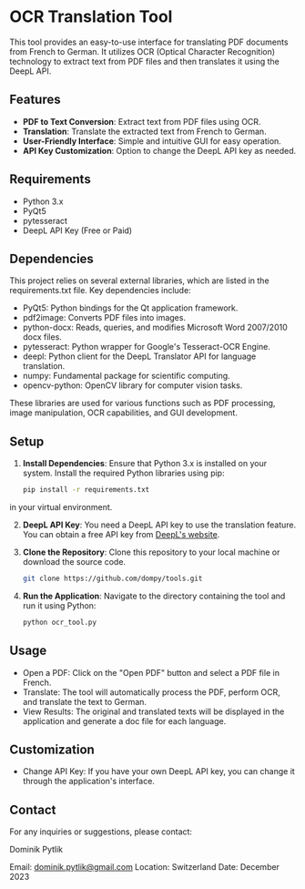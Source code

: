 # OCR Translation Tool

This tool provides an easy-to-use interface for translating PDF documents from French to German. It utilizes OCR (Optical Character Recognition) technology to extract text from PDF files and then translates it using the DeepL API.

## Features

- **PDF to Text Conversion**: Extract text from PDF files using OCR.
- **Translation**: Translate the extracted text from French to German.
- **User-Friendly Interface**: Simple and intuitive GUI for easy operation.
- **API Key Customization**: Option to change the DeepL API key as needed.

## Requirements

- Python 3.x
- PyQt5
- pytesseract
- DeepL API Key (Free or Paid)

## Dependencies

This project relies on several external libraries, which are listed in the requirements.txt file. Key dependencies include:

- PyQt5: Python bindings for the Qt application framework.
- pdf2image: Converts PDF files into images.
- python-docx: Reads, queries, and modifies Microsoft Word 2007/2010 docx files.
- pytesseract: Python wrapper for Google's Tesseract-OCR Engine.
- deepl: Python client for the DeepL Translator API for language translation.
- numpy: Fundamental package for scientific computing.
- opencv-python: OpenCV library for computer vision tasks.

These libraries are used for various functions such as PDF processing, image manipulation, OCR capabilities, and GUI development.

## Setup

1. **Install Dependencies**: Ensure that Python 3.x is installed on your system. Install the required Python libraries using pip:

   ```bash
   pip install -r requirements.txt 
   ```
   
in your virtual environment.

2. **DeepL API Key**: You need a DeepL API key to use the translation feature. You can obtain a free API key from [DeepL's website](https://support.deepl.com/hc/en-us/articles/360019358899-Access-to-DeepL-s-API).

3. **Clone the Repository**: Clone this repository to your local machine or download the source code.

   ```bash
   git clone https://github.com/dompy/tools.git
   ```
   
4. **Run the Application**: Navigate to the directory containing the tool and run it using Python:

   ```bash
   python ocr_tool.py
   ```
   
## Usage
- Open a PDF: Click on the "Open PDF" button and select a PDF file in French.
- Translate: The tool will automatically process the PDF, perform OCR, and translate the text to German.
- View Results: The original and translated texts will be displayed in the application and generate a doc file for each language.

## Customization
- Change API Key: If you have your own DeepL API key, you can change it through the application's interface.

## Contact
For any inquiries or suggestions, please contact:

Dominik Pytlik

Email: dominik.pytlik@gmail.com
Location: Switzerland
Date: December 2023